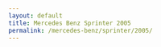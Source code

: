 ```yaml
---
layout: default
title: Mercedes Benz Sprinter 2005
permalink: /mercedes-benz/sprinter/2005/
---
```

